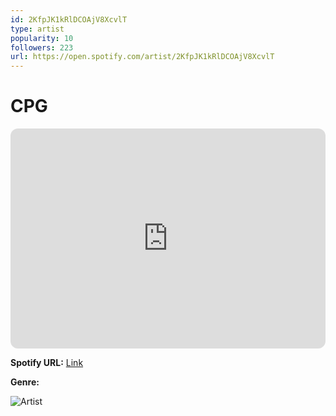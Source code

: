 ```yaml
---
id: 2KfpJK1kRlDCOAjV8XcvlT
type: artist
popularity: 10
followers: 223
url: https://open.spotify.com/artist/2KfpJK1kRlDCOAjV8XcvlT
---
```

# CPG

<iframe style="border-radius:12px" src="https://open.spotify.com/embed/artist/2KfpJK1kRlDCOAjV8XcvlT" width="100%" height="352" frameBorder="0" allowfullscreen="" allow="autoplay; clipboard-write; encrypted-media; fullscreen; picture-in-picture" loading="lazy"></iframe>

**Spotify URL:** [Link](https://open.spotify.com/artist/2KfpJK1kRlDCOAjV8XcvlT)

**Genre:** 

![Artist](https://i.scdn.co/image/ab6761610000e5eb4285b052fd608d4d615b4a2a)
